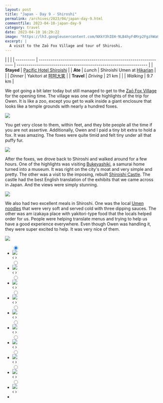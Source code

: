 ```yaml
---
layout: post
title: "Japan - Day 9 - Shiroshi"
permalink: /archives/2023/04/japan-day-9.html
commentfile: 2023-04-10-japan-day-9
category: travel
date: 2023-04-10 16:29:22
image: "https://lh3.googleusercontent.com/NXkY3hIEH-9LB4hyF4Mrp2FgzhWaGjRSoeAVYi51z6Gs--r6ANlS1-XQqxBo8uLufFniOSFuyZXd-28JK0xdZIM7Dl22hz90vaguiPRvWBQ9YiPCEfYpHN96gV-JibYexGSguyEvb4o=w1920-h1080"
excerpt: |
  A visit to the Zaō Fox Village and tour of Shiroshi.
---
```


|            |                                                                  |
| ---------- | ---------------------------------------------------------------- | ------------------------------------------------------------------- |
| **Stayed** | [Pacific Hotel Shiroishi](https://goo.gl/maps/7LiiabGhR7duo4Ry6) |
| **Ate**    | _Lunch_                                                          | Shiroishi Umen at [Hikarian](https://goo.gl/maps/J63VvziFTtoMQj766) |
|            | _Dinner_                                                         | Yakitori at [呵呵大笑](https://goo.gl/maps/mbw55XPjuUGAW6yb6)       |
| **Travel** | _Driving_                                                        | 21 km                                                               |
|            | _Walking_                                                        | 9.7 km                                                              |

We got going a bit later today but still managed to get to the [Zaō Fox Village](https://goo.gl/maps/63CuFe4UdyYrS5Qy8) for the opening time. The village was one of the highlights of the trip for Owen. It is like a zoo, except you get to walk inside a giant enclosure that looks like a temple grounds with nearly a hundred foxes.

  <a href="https://lh3.googleusercontent.com/UYyVwEHCGzoELqPOIBa-qZatZ_NFKysooqRK34UyW966g0NuhsVBFIUXToab_cIvSOabonhGFjvC_KqUpvgWuhReKvamP4KL2DsF79qZKRryGS0oMrmJsOhZKGPBDi9dvIep9v2AHhc=w1920-h1080" target="_blank">
    <img src="https://lh3.googleusercontent.com/UYyVwEHCGzoELqPOIBa-qZatZ_NFKysooqRK34UyW966g0NuhsVBFIUXToab_cIvSOabonhGFjvC_KqUpvgWuhReKvamP4KL2DsF79qZKRryGS0oMrmJsOhZKGPBDi9dvIep9v2AHhc=h480" />
  </a>

You get very close to them, within feet, and they bite people all the time if you are not assertive. Additionally, Owen and I paid a tiny bit extra to hold a fox. It was amazing. The foxes were quite timid and felt tiny under all that puffy fur.

  <a href="https://lh3.googleusercontent.com/UXmxSgs4u7sxJk4DqUeJTT3fg1xI6aQCGnl2C77ffa0l9XGhP_rQGFqTDmFt0DEfZ_1gljuP_mSgUQwZGlZjrLbxnJ6RJ-ag0jHztNNmZhNk_pg96ou5vqLimAx-bexPjyquIZbVSCM=w1920-h1080" target="_blank">
    <img src="https://lh3.googleusercontent.com/UXmxSgs4u7sxJk4DqUeJTT3fg1xI6aQCGnl2C77ffa0l9XGhP_rQGFqTDmFt0DEfZ_1gljuP_mSgUQwZGlZjrLbxnJ6RJ-ag0jHztNNmZhNk_pg96ou5vqLimAx-bexPjyquIZbVSCM=h480" />
  </a>

After the foxes, we drove back to Shiroshi and walked around for a few hours. One of the highlights was visiting [Bukeyashiki](https://goo.gl/maps/FK2dqxQoTj61ep3M7), a samurai home turned into a museum. It was right on the city's moat and very simple and pretty. The other was a visit to the imposing, rebuilt [Shiroishi Castle](https://goo.gl/maps/2oZbcfU4Qnh1k4Ju5). The castle had the best English translation of the exhibits that we came across in Japan. And the views were simply stunning.

  <a href="https://lh3.googleusercontent.com/pw/AJFCJaX3itwPHumskXcfqGf-IjI_UkxxUtth1ws7xW-Qj2kDnoT-iK84YOuoTlc1t2WxYAMtzlQzohpiZsFbwHadjgY7_PK9jGwQveVqq_gAbUwQMUrU8GDR=w1920-h1080" target="_blank">
    <img src="https://lh3.googleusercontent.com/pw/AJFCJaX3itwPHumskXcfqGf-IjI_UkxxUtth1ws7xW-Qj2kDnoT-iK84YOuoTlc1t2WxYAMtzlQzohpiZsFbwHadjgY7_PK9jGwQveVqq_gAbUwQMUrU8GDR=h480" />
  </a>

We also had two excellent meals in Shiroshi. One was the local [Umen noodles](https://discoversendai.travel/eat/shiroishi-umen-warm-noodles/) that were very soft and served cold with three dipping sauces. The other was am izakaya place with yakitori-type food that the locals helped order for us. People were helping translate menus and trying to help us have a good experience everywhere. Even though Owen was handling it, they were super excited to help. It was very nice of them.

  <a href="https://lh3.googleusercontent.com/4J0IyIjPRtTec1KElDRUB9rfGDwdZJKAebyziSiCaRrQOGIG2pY-ZMIrH-TuV0W7_k5obIhP8Tdq0cVMTogs9rmj7qY0XxPZ0WLfpQuX_aSeTP1MxLdigB94Hr8Gp6Tf0Pt61WGH5Nk=w1920-h1080" target="_blank">
    <img src="https://lh3.googleusercontent.com/4J0IyIjPRtTec1KElDRUB9rfGDwdZJKAebyziSiCaRrQOGIG2pY-ZMIrH-TuV0W7_k5obIhP8Tdq0cVMTogs9rmj7qY0XxPZ0WLfpQuX_aSeTP1MxLdigB94Hr8Gp6Tf0Pt61WGH5Nk=h480" />
  </a>

<ul class="slides">
    <input type="radio" name="radio-btn" id="img-1" checked="checked" />
    <li class="slide-container">
        <div class="slide">
          <a href="/assets/images/insta/340302438_605252614974640_4562697690815261809_n_17947797284478333.jpg"><img src="/assets/images/insta/340302438_605252614974640_4562697690815261809_n_17947797284478333.jpg" /></a>
        </div>
    <div class="nav">
      <label for="img-10" class="prev">&#x2039;</label>
      <label for="img-2" class="next">&#x203a;</label>
    </div>
    </li>
        <input type="radio" name="radio-btn" id="img-2"  />
    <li class="slide-container">
        <div class="slide">
          <a href="/assets/images/insta/340485792_235770885667023_299088622399386219_n_17844017534962853.jpg"><img src="/assets/images/insta/340485792_235770885667023_299088622399386219_n_17844017534962853.jpg" /></a>
        </div>
    <div class="nav">
      <label for="img-1" class="prev">&#x2039;</label>
      <label for="img-3" class="next">&#x203a;</label>
    </div>
    </li>
        <input type="radio" name="radio-btn" id="img-3"  />
    <li class="slide-container">
        <div class="slide">
          <a href="/assets/images/insta/340182224_109732648744097_8465500742760782679_n_17949301007443576.jpg"><img src="/assets/images/insta/340182224_109732648744097_8465500742760782679_n_17949301007443576.jpg" /></a>
        </div>
    <div class="nav">
      <label for="img-2" class="prev">&#x2039;</label>
      <label for="img-4" class="next">&#x203a;</label>
    </div>
    </li>
        <input type="radio" name="radio-btn" id="img-4"  />
    <li class="slide-container">
        <div class="slide">
          <a href="/assets/images/insta/340322435_618161179823015_3175798542305648462_n_18286493014110409.jpg"><img src="/assets/images/insta/340322435_618161179823015_3175798542305648462_n_18286493014110409.jpg" /></a>
        </div>
    <div class="nav">
      <label for="img-3" class="prev">&#x2039;</label>
      <label for="img-5" class="next">&#x203a;</label>
    </div>
    </li>
        <input type="radio" name="radio-btn" id="img-5"  />
    <li class="slide-container">
        <div class="slide">
          <a href="/assets/images/insta/340694032_246401881080551_7226501655242795883_n_18210137662243336.jpg"><img src="/assets/images/insta/340694032_246401881080551_7226501655242795883_n_18210137662243336.jpg" /></a>
        </div>
    <div class="nav">
      <label for="img-4" class="prev">&#x2039;</label>
      <label for="img-6" class="next">&#x203a;</label>
    </div>
    </li>
        <input type="radio" name="radio-btn" id="img-6"  />
    <li class="slide-container">
        <div class="slide">
          <a href="/assets/images/insta/339988679_756130322591319_8437479763132297629_n_18212753662231141.jpg"><img src="/assets/images/insta/339988679_756130322591319_8437479763132297629_n_18212753662231141.jpg" /></a>
        </div>
    <div class="nav">
      <label for="img-5" class="prev">&#x2039;</label>
      <label for="img-7" class="next">&#x203a;</label>
    </div>
    </li>
        <input type="radio" name="radio-btn" id="img-7"  />
    <li class="slide-container">
        <div class="slide">
          <a href="/assets/images/insta/340487531_1164638200875200_7348762466118168169_n_18036961432459712.jpg"><img src="/assets/images/insta/340487531_1164638200875200_7348762466118168169_n_18036961432459712.jpg" /></a>
        </div>
    <div class="nav">
      <label for="img-6" class="prev">&#x2039;</label>
      <label for="img-8" class="next">&#x203a;</label>
    </div>
    </li>
        <input type="radio" name="radio-btn" id="img-8"  />
    <li class="slide-container">
        <div class="slide">
          <a href="/assets/images/insta/340490743_564340752434493_375886431863005175_n_18024481570503347.jpg"><img src="/assets/images/insta/340490743_564340752434493_375886431863005175_n_18024481570503347.jpg" /></a>
        </div>
    <div class="nav">
      <label for="img-7" class="prev">&#x2039;</label>
      <label for="img-9" class="next">&#x203a;</label>
    </div>
    </li>
        <input type="radio" name="radio-btn" id="img-9"  />
    <li class="slide-container">
        <div class="slide">
          <a href="/assets/images/insta/340337071_188245130651991_6356836764437640483_n_18203441614222826.jpg"><img src="/assets/images/insta/340337071_188245130651991_6356836764437640483_n_18203441614222826.jpg" /></a>
        </div>
    <div class="nav">
      <label for="img-8" class="prev">&#x2039;</label>
      <label for="img-10" class="next">&#x203a;</label>
    </div>
    </li>
    <input type="radio" name="radio-btn" id="img-10" />
    <li class="slide-container">
        <div class="slide">
          <a href="/assets/images/insta/340679577_887823485640611_7942185049128026549_n_18277794010141342.jpg"><img src="/assets/images/insta/340679577_887823485640611_7942185049128026549_n_18277794010141342.jpg" /></a>
        </div>
    <div class="nav">
      <label for="img-9" class="prev">&#x2039;</label>
      <label for="img-1" class="next">&#x203a;</label>
    </div>
    </li>
<li class="nav-dots">
      <label for="img-1" class="nav-dot" id="img-dot-1"></label>
      <label for="img-2" class="nav-dot" id="img-dot-2"></label>
      <label for="img-3" class="nav-dot" id="img-dot-3"></label>
      <label for="img-4" class="nav-dot" id="img-dot-4"></label>
      <label for="img-5" class="nav-dot" id="img-dot-5"></label>
      <label for="img-6" class="nav-dot" id="img-dot-6"></label>
      <label for="img-7" class="nav-dot" id="img-dot-7"></label>
      <label for="img-8" class="nav-dot" id="img-dot-8"></label>
      <label for="img-9" class="nav-dot" id="img-dot-9"></label>
      <label for="img-10" class="nav-dot" id="img-dot-10"></label>
</li>
</ul>
